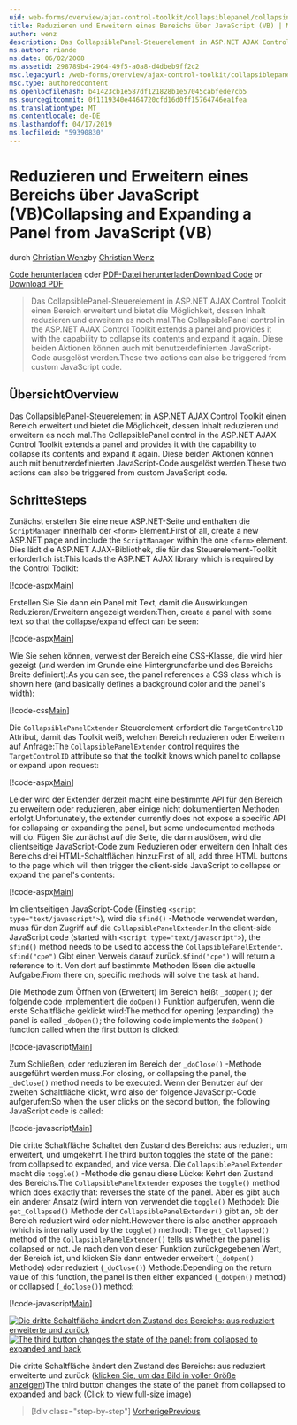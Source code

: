 ```yaml
---
uid: web-forms/overview/ajax-control-toolkit/collapsiblepanel/collapsing-and-expanding-a-panel-from-javascript-vb
title: Reduzieren und Erweitern eines Bereichs über JavaScript (VB) | Microsoft-Dokumentation
author: wenz
description: Das CollapsiblePanel-Steuerelement in ASP.NET AJAX Control Toolkit einen Bereich erweitert und bietet die Möglichkeit, seinen Inhalt zu reduzieren und erweitern ihn ein...
ms.author: riande
ms.date: 06/02/2008
ms.assetid: 298789b4-2964-49f5-a0a8-d4dbeb9ff2c2
msc.legacyurl: /web-forms/overview/ajax-control-toolkit/collapsiblepanel/collapsing-and-expanding-a-panel-from-javascript-vb
msc.type: authoredcontent
ms.openlocfilehash: b41423cb1e587df121828b1e57045cabfede7cb5
ms.sourcegitcommit: 0f1119340e4464720cfd16d0ff15764746ea1fea
ms.translationtype: MT
ms.contentlocale: de-DE
ms.lasthandoff: 04/17/2019
ms.locfileid: "59390830"
---
```

# <a name="collapsing-and-expanding-a-panel-from-javascript-vb"></a><span data-ttu-id="34133-103">Reduzieren und Erweitern eines Bereichs über JavaScript (VB)</span><span class="sxs-lookup"><span data-stu-id="34133-103">Collapsing and Expanding a Panel from JavaScript (VB)</span></span>

<span data-ttu-id="34133-104">durch [Christian Wenz](https://github.com/wenz)</span><span class="sxs-lookup"><span data-stu-id="34133-104">by [Christian Wenz](https://github.com/wenz)</span></span>

<span data-ttu-id="34133-105">[Code herunterladen](http://download.microsoft.com/download/8/a/a/8aab3c3e-de6f-463f-805c-5fda567eef6e/CollapsiblePanel1.vb.zip) oder [PDF-Datei herunterladen](http://download.microsoft.com/download/b/6/a/b6ae89ee-df69-4c87-9bfb-ad1eb2b23373/collapsiblepanel1VB.pdf)</span><span class="sxs-lookup"><span data-stu-id="34133-105">[Download Code](http://download.microsoft.com/download/8/a/a/8aab3c3e-de6f-463f-805c-5fda567eef6e/CollapsiblePanel1.vb.zip) or [Download PDF](http://download.microsoft.com/download/b/6/a/b6ae89ee-df69-4c87-9bfb-ad1eb2b23373/collapsiblepanel1VB.pdf)</span></span>

> <span data-ttu-id="34133-106">Das CollapsiblePanel-Steuerelement in ASP.NET AJAX Control Toolkit einen Bereich erweitert und bietet die Möglichkeit, dessen Inhalt reduzieren und erweitern es noch mal.</span><span class="sxs-lookup"><span data-stu-id="34133-106">The CollapsiblePanel control in the ASP.NET AJAX Control Toolkit extends a panel and provides it with the capability to collapse its contents and expand it again.</span></span> <span data-ttu-id="34133-107">Diese beiden Aktionen können auch mit benutzerdefinierten JavaScript-Code ausgelöst werden.</span><span class="sxs-lookup"><span data-stu-id="34133-107">These two actions can also be triggered from custom JavaScript code.</span></span>


## <a name="overview"></a><span data-ttu-id="34133-108">Übersicht</span><span class="sxs-lookup"><span data-stu-id="34133-108">Overview</span></span>

<span data-ttu-id="34133-109">Das CollapsiblePanel-Steuerelement in ASP.NET AJAX Control Toolkit einen Bereich erweitert und bietet die Möglichkeit, dessen Inhalt reduzieren und erweitern es noch mal.</span><span class="sxs-lookup"><span data-stu-id="34133-109">The CollapsiblePanel control in the ASP.NET AJAX Control Toolkit extends a panel and provides it with the capability to collapse its contents and expand it again.</span></span> <span data-ttu-id="34133-110">Diese beiden Aktionen können auch mit benutzerdefinierten JavaScript-Code ausgelöst werden.</span><span class="sxs-lookup"><span data-stu-id="34133-110">These two actions can also be triggered from custom JavaScript code.</span></span>

## <a name="steps"></a><span data-ttu-id="34133-111">Schritte</span><span class="sxs-lookup"><span data-stu-id="34133-111">Steps</span></span>

<span data-ttu-id="34133-112">Zunächst erstellen Sie eine neue ASP.NET-Seite und enthalten die `ScriptManager` innerhalb der `<form>` Element.</span><span class="sxs-lookup"><span data-stu-id="34133-112">First of all, create a new ASP.NET page and include the `ScriptManager` within the one `<form>` element.</span></span> <span data-ttu-id="34133-113">Dies lädt die ASP.NET AJAX-Bibliothek, die für das Steuerelement-Toolkit erforderlich ist:</span><span class="sxs-lookup"><span data-stu-id="34133-113">This loads the ASP.NET AJAX library which is required by the Control Toolkit:</span></span>

[!code-aspx[Main](collapsing-and-expanding-a-panel-from-javascript-vb/samples/sample1.aspx)]

<span data-ttu-id="34133-114">Erstellen Sie Sie dann ein Panel mit Text, damit die Auswirkungen Reduzieren/Erweitern angezeigt werden:</span><span class="sxs-lookup"><span data-stu-id="34133-114">Then, create a panel with some text so that the collapse/expand effect can be seen:</span></span>

[!code-aspx[Main](collapsing-and-expanding-a-panel-from-javascript-vb/samples/sample2.aspx)]

<span data-ttu-id="34133-115">Wie Sie sehen können, verweist der Bereich eine CSS-Klasse, die wird hier gezeigt (und werden im Grunde eine Hintergrundfarbe und des Bereichs Breite definiert):</span><span class="sxs-lookup"><span data-stu-id="34133-115">As you can see, the panel references a CSS class which is shown here (and basically defines a background color and the panel's width):</span></span>

[!code-css[Main](collapsing-and-expanding-a-panel-from-javascript-vb/samples/sample3.css)]

<span data-ttu-id="34133-116">Die `CollapsiblePanelExtender` Steuerelement erfordert die `TargetControlID` Attribut, damit das Toolkit weiß, welchen Bereich reduzieren oder Erweitern auf Anfrage:</span><span class="sxs-lookup"><span data-stu-id="34133-116">The `CollapsiblePanelExtender` control requires the `TargetControlID` attribute so that the toolkit knows which panel to collapse or expand upon request:</span></span>

[!code-aspx[Main](collapsing-and-expanding-a-panel-from-javascript-vb/samples/sample4.aspx)]

<span data-ttu-id="34133-117">Leider wird der Extender derzeit macht eine bestimmte API für den Bereich zu erweitern oder reduzieren, aber einige nicht dokumentierten Methoden erfolgt.</span><span class="sxs-lookup"><span data-stu-id="34133-117">Unfortunately, the extender currently does not expose a specific API for collapsing or expanding the panel, but some undocumented methods will do.</span></span> <span data-ttu-id="34133-118">Fügen Sie zunächst auf die Seite, die dann auslösen, wird die clientseitige JavaScript-Code zum Reduzieren oder erweitern den Inhalt des Bereichs drei HTML-Schaltflächen hinzu:</span><span class="sxs-lookup"><span data-stu-id="34133-118">First of all, add three HTML buttons to the page which will then trigger the client-side JavaScript to collapse or expand the panel's contents:</span></span>

[!code-aspx[Main](collapsing-and-expanding-a-panel-from-javascript-vb/samples/sample5.aspx)]

<span data-ttu-id="34133-119">Im clientseitigen JavaScript-Code (Einstieg `<script type="text/javascript">`), wird die `$find()` -Methode verwendet werden, muss für den Zugriff auf die `CollapsiblePanelExtender`.</span><span class="sxs-lookup"><span data-stu-id="34133-119">In the client-side JavaScript code (started with `<script type="text/javascript">`), the `$find()` method needs to be used to access the `CollapsiblePanelExtender`.</span></span> <span data-ttu-id="34133-120">`$find("cpe")` Gibt einen Verweis darauf zurück.</span><span class="sxs-lookup"><span data-stu-id="34133-120">`$find("cpe")` will return a reference to it.</span></span> <span data-ttu-id="34133-121">Von dort auf bestimmte Methoden lösen die aktuelle Aufgabe.</span><span class="sxs-lookup"><span data-stu-id="34133-121">From there on, specific methods will solve the task at hand.</span></span>

<span data-ttu-id="34133-122">Die Methode zum Öffnen von (Erweitert) im Bereich heißt `_doOpen()`; der folgende code implementiert die `doOpen()` Funktion aufgerufen, wenn die erste Schaltfläche geklickt wird:</span><span class="sxs-lookup"><span data-stu-id="34133-122">The method for opening (expanding) the panel is called `_doOpen()`; the following code implements the `doOpen()` function called when the first button is clicked:</span></span>

[!code-javascript[Main](collapsing-and-expanding-a-panel-from-javascript-vb/samples/sample6.js)]

<span data-ttu-id="34133-123">Zum Schließen, oder reduzieren im Bereich der `_doClose()` -Methode ausgeführt werden muss.</span><span class="sxs-lookup"><span data-stu-id="34133-123">For closing, or collapsing the panel, the `_doClose()` method needs to be executed.</span></span> <span data-ttu-id="34133-124">Wenn der Benutzer auf der zweiten Schaltfläche klickt, wird also der folgende JavaScript-Code aufgerufen:</span><span class="sxs-lookup"><span data-stu-id="34133-124">So when the user clicks on the second button, the following JavaScript code is called:</span></span>

[!code-javascript[Main](collapsing-and-expanding-a-panel-from-javascript-vb/samples/sample7.js)]

<span data-ttu-id="34133-125">Die dritte Schaltfläche Schaltet den Zustand des Bereichs: aus reduziert, um erweitert, und umgekehrt.</span><span class="sxs-lookup"><span data-stu-id="34133-125">The third button toggles the state of the panel: from collapsed to expanded, and vice versa.</span></span> <span data-ttu-id="34133-126">Die `CollapsiblePanelExtender` macht die `toggle()` -Methode die genau diese Lücke: Kehrt den Zustand des Bereichs.</span><span class="sxs-lookup"><span data-stu-id="34133-126">The `CollapsiblePanelExtender` exposes the `toggle()` method which does exactly that: reverses the state of the panel.</span></span> <span data-ttu-id="34133-127">Aber es gibt auch ein anderer Ansatz (wird intern von verwendet die `toggle()` Methode): Die `get_Collapsed()` Methode der `CollapsiblePanelExtender()` gibt an, ob der Bereich reduziert wird oder nicht.</span><span class="sxs-lookup"><span data-stu-id="34133-127">However there is also another approach (which is internally used by the `toggle()` method): The `get_Collapsed()` method of the `CollapsiblePanelExtender()` tells us whether the panel is collapsed or not.</span></span> <span data-ttu-id="34133-128">Je nach den von dieser Funktion zurückgegebenen Wert, der Bereich ist, und klicken Sie dann entweder erweitert (`_doOpen()` Methode) oder reduziert (`_doClose()`) Methode:</span><span class="sxs-lookup"><span data-stu-id="34133-128">Depending on the return value of this function, the panel is then either expanded (`_doOpen()` method) or collapsed (`_doClose()`) method:</span></span>

[!code-javascript[Main](collapsing-and-expanding-a-panel-from-javascript-vb/samples/sample8.js)]


<span data-ttu-id="34133-129">[![Die dritte Schaltfläche ändert den Zustand des Bereichs: aus reduziert erweiterte und zurück](collapsing-and-expanding-a-panel-from-javascript-vb/_static/image2.png)](collapsing-and-expanding-a-panel-from-javascript-vb/_static/image1.png)</span><span class="sxs-lookup"><span data-stu-id="34133-129">[![The third button changes the state of the panel: from collapsed to expanded and back](collapsing-and-expanding-a-panel-from-javascript-vb/_static/image2.png)](collapsing-and-expanding-a-panel-from-javascript-vb/_static/image1.png)</span></span>

<span data-ttu-id="34133-130">Die dritte Schaltfläche ändert den Zustand des Bereichs: aus reduziert erweiterte und zurück ([klicken Sie, um das Bild in voller Größe anzeigen](collapsing-and-expanding-a-panel-from-javascript-vb/_static/image3.png))</span><span class="sxs-lookup"><span data-stu-id="34133-130">The third button changes the state of the panel: from collapsed to expanded and back ([Click to view full-size image](collapsing-and-expanding-a-panel-from-javascript-vb/_static/image3.png))</span></span>

> [!div class="step-by-step"]
> [<span data-ttu-id="34133-131">Vorherige</span><span class="sxs-lookup"><span data-stu-id="34133-131">Previous</span></span>](collapsing-and-expanding-a-panel-from-javascript-cs.md)
